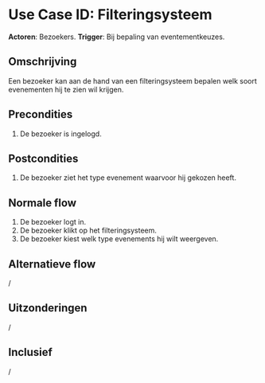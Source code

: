 # Use Case ID: Filteringsysteem

**Actoren**: Bezoekers.
**Trigger**: Bij bepaling van eventementkeuzes.

## Omschrijving

Een bezoeker kan aan de hand van een filteringsysteem bepalen welk soort evenementen hij te zien wil krijgen.

## Precondities

1. De bezoeker is ingelogd.

## Postcondities

1. De bezoeker ziet het type evenement waarvoor hij gekozen heeft.

## Normale flow

1. De bezoeker logt in.
2. De bezoeker klikt op het filteringsysteem.
3. De bezoeker kiest welk type evenements hij wilt weergeven.

## Alternatieve flow

/

## Uitzonderingen

/

## Inclusief

/

